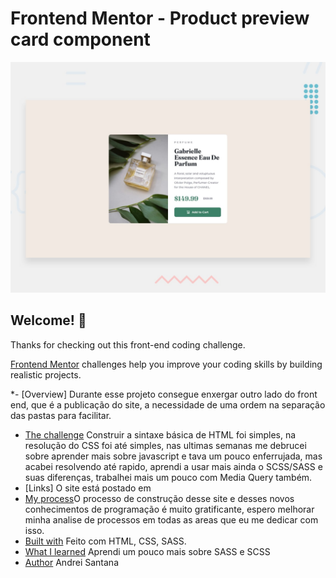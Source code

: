 # Frontend Mentor - Product preview card component

![Design preview for the Product preview card component coding challenge](./design/desktop-preview.jpg)

## Welcome! 👋

Thanks for checking out this front-end coding challenge.

[Frontend Mentor](https://www.frontendmentor.io) challenges help you improve your coding skills by building realistic projects.

*- [Overview] Durante esse projeto consegue enxergar outro lado do front end, que é a publicação do site, a necessidade de uma ordem na separação das pastas para facilitar.
  - [The challenge](#the-challenge) Construir a sintaxe básica de HTML foi simples, na resolução do CSS foi até simples, nas ultimas semanas me debrucei sobre aprender mais sobre javascript e tava um pouco enferrujada, mas acabei resolvendo até rapido, aprendi a usar mais ainda o SCSS/SASS e suas diferenças, trabalhei mais um pouco com Media Query também.
  - [Links] O site está postado em 
  - [My process](#my-process)O processo de construção desse site e desses novos conhecimentos de programação é muito gratificante, espero melhorar minha analise de processos em todas as areas que eu me dedicar com isso.
  - [Built with](#built-with) Feito com HTML, CSS, SASS.
  - [What I learned](#what-i-learned) Aprendi um pouco mais sobre SASS e SCSS
  - [Author](#author) Andrei Santana
